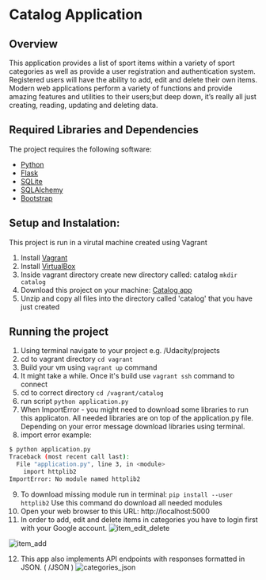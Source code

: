 # Catalog Application

## Overview
This application provides a list of sport items within a variety of sport categories as well as provide a user registration and authentication system. Registered users will have the ability to add, edit and delete their own items.
Modern web applications perform a variety of functions and provide amazing features and utilities to their users;but deep down, it’s really all just creating, reading, updating and deleting data.

## Required Libraries and Dependencies
The project requires the following software:

- [Python](https://www.python.org/downloads/)
- [Flask](http://flask.pocoo.org/)
- [SQLite](https://www.sqlite.org/index.html) 
- [SQLAlchemy](https://www.sqlalchemy.org/)
- [Bootstrap](https://getbootstrap.com/)

## Setup and Instalation:
This project is run in a virutal machine created using Vagrant

1. Install [Vagrant](https://www.vagrantup.com/)
1. Install [VirtualBox](https://www.virtualbox.org/)
1. Inside vagrant directory create new directory called: catalog
`mkdir catalog` 
1. Download this project on your machine: [Catalog app](https://github.com/ErwinWoz/project-2-catalog-app)
1. Unzip and copy all files into the directory called 'catalog' that you have just created

## Running the project
1. Using terminal navigate to your project e.g. /Udacity/projects
1. cd to vagrant directory
`cd vagrant`
1. Build your vm using
`vagrant up` command
1. It might take a while. Once it's build use
`vagrant ssh` command to connect
1. cd to correct directory 
`cd /vagrant/catalog`
1. run script
`python application.py`
1. When ImportError - you might need to download some libraries to run this applicaton. All needed libraries are on top of the application.py file. Depending on your error message download libraries using terminal.
1. import error example:
``` bash 
$ python application.py
Traceback (most recent call last):
  File "application.py", line 3, in <module>
    import httplib2
ImportError: No module named httplib2
```
9. To download missing module run in terminal:
`pip install --user httplib2`
Use this command do download all needed modules
10. Open your web browser to this URL: http://localhost:5000
11. In order to add, edit and delete items in categories you have to login first with your Google account.
![item_edit_delete](https://user-images.githubusercontent.com/42820261/57992268-12ac9b00-7a68-11e9-970f-79442cae9df3.png)

![item_add](https://user-images.githubusercontent.com/42820261/57992281-21934d80-7a68-11e9-9817-20f7e991ba13.png)

12. This app also implements API endpoints with responses formatted in JSON. ( /JSON )
![categories_json](https://user-images.githubusercontent.com/42820261/57992287-2d7f0f80-7a68-11e9-8688-0f21c3a4b7a6.png)







